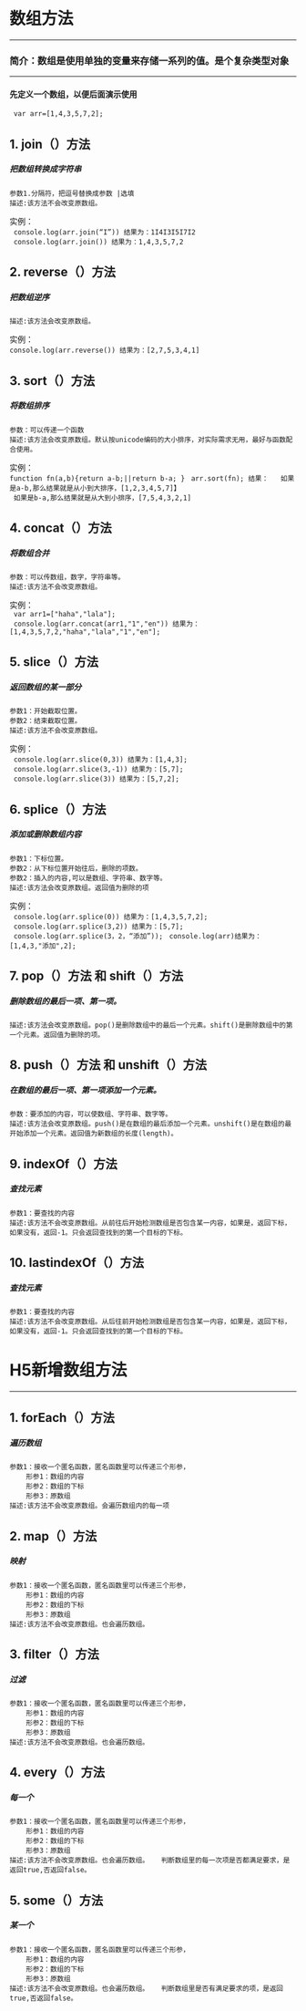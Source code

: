 # 数组方法
***  
### 简介：数组是使用单独的变量来存储一系列的值。是个复杂类型对象
*** 
#### 先定义一个数组，以便后面演示使用
` var arr=[1,4,3,5,7,2];`
## 1. join（）方法
> 
##### 把数组转换成字符串
	参数1.分隔符，把逗号替换成参数 |选填
	描述:该方法不会改变原数组。
实例：  
` console.log(arr.join(“I”)) 结果为：1I4I3I5I7I2`  
` console.log(arr.join()) 结果为：1,4,3,5,7,2`  

## 2. reverse（）方法
> 
##### 把数组逆序
	描述:该方法会改变原数组。
实例：   
` console.log(arr.reverse()) 结果为：[2,7,5,3,4,1] `

## 3. sort（）方法
> 
##### 将数组排序
	参数：可以传递一个函数
	描述:该方法会改变原数组。默认按unicode编码的大小排序，对实际需求无用，最好与函数配合使用。
实例：  
 ` function fn(a,b){return a-b;||return b-a;
} `	
` arr.sort(fn); 结果：  
如果是a-b,那么结果就是从小到大排序，[1,2,3,4,5,7]】`  
` 如果是b-a,那么结果就是从大到小排序，[7,5,4,3,2,1]`

## 4. concat（）方法
> 
##### 将数组合并
	参数：可以传数组，数字，字符串等。
	描述:该方法不会改变原数组。
实例：  
` var arr1=["haha","lala"];`  
` console.log(arr.concat(arr1,"1","en")) 结果为：[1,4,3,5,7,2,"haha","lala","1","en"];`  

## 5. slice（）方法
> 
##### 返回数组的某一部分
	参数1：开始截取位置。
	参数2：结束截取位置。
	描述:该方法不会改变原数组。
实例：  
` console.log(arr.slice(0,3)) 结果为：[1,4,3];`   
` console.log(arr.slice(3,-1)) 结果为：[5,7];`   
` console.log(arr.slice(3)) 结果为：[5,7,2];` 

## 6. splice（）方法
> 
##### 添加或删除数组内容
	参数1：下标位置。
	参数2：从下标位置开始往后，删除的项数。
	参数2：插入的内容,可以是数组、字符串、数字等。
	描述:该方法会改变原数组。返回值为删除的项
实例：  
` console.log(arr.splice(0)) 结果为：[1,4,3,5,7,2];`   
` console.log(arr.splice(3,2)) 结果为：[5,7];`   
` console.log(arr.splice(3，2，“添加”));`
` console.log(arr)结果为：[1,4,3,"添加",2];`


## 7. pop（）方法 和 shift（）方法
> 
##### 删除数组的最后一项、第一项。
	描述:该方法会改变原数组。pop()是删除数组中的最后一个元素。shift()是删除数组中的第一个元素。返回值为删除的项。
	
## 8. push（）方法 和 unshift（）方法
> 
##### 在数组的最后一项、第一项添加一个元素。
	参数：要添加的内容，可以使数组、字符串、数字等。
	描述:该方法会改变原数组。push()是在数组的最后添加一个元素。unshift()是在数组的最开始添加一个元素。返回值为新数组的长度(length)。	
	
## 9. indexOf（）方法 
> 
##### 查找元素
	参数1：要查找的内容
	描述:该方法不会改变原数组。从前往后开始检测数组是否包含某一内容，如果是，返回下标，如果没有，返回-1。只会返回查找到的第一个目标的下标。		
	
## 10. lastindexOf（）方法 
> 
##### 查找元素
	参数1：要查找的内容
	描述:该方法不会改变原数组。从后往前开始检测数组是否包含某一内容，如果是，返回下标，如果没有，返回-1。只会返回查找到的第一个目标的下标。	
	
	
	
	
# H5新增数组方法			
*** 
## 1. forEach（）方法 
> 
##### 遍历数组
	参数1：接收一个匿名函数，匿名函数里可以传递三个形参，
		形参1：数组的内容
		形参2：数组的下标
		形参3：原数组
	描述:该方法不会改变原数组。会遍历数组内的每一项	
	
## 2. map（）方法 
>
##### 映射
	参数1：接收一个匿名函数，匿名函数里可以传递三个形参，
		形参1：数组的内容
		形参2：数组的下标
		形参3：原数组
	描述:该方法不会改变原数组。也会遍历数组。	

## 3. filter（）方法 
> 
##### 过滤
	参数1：接收一个匿名函数，匿名函数里可以传递三个形参，
		形参1：数组的内容
		形参2：数组的下标
		形参3：原数组
	描述:该方法不会改变原数组。也会遍历数组。		
	
## 4. every（）方法 
> 
##### 每一个
	参数1：接收一个匿名函数，匿名函数里可以传递三个形参，
		形参1：数组的内容
		形参2：数组的下标
		形参3：原数组
	描述:该方法不会改变原数组。也会遍历数组。	判断数组里的每一次项是否都满足要求，是返回true,否返回false。		

## 5. some（）方法 
> 
##### 某一个
	参数1：接收一个匿名函数，匿名函数里可以传递三个形参，
		形参1：数组的内容
		形参2：数组的下标
		形参3：原数组
	描述:该方法不会改变原数组。也会遍历数组。	判断数组里是否有满足要求的项，是返回true,否返回false。
